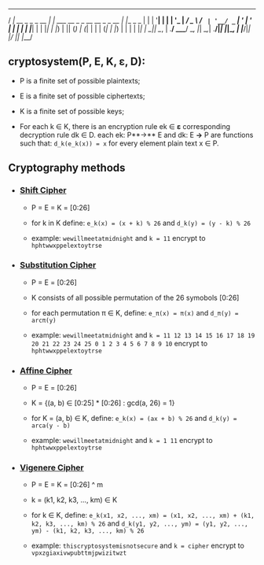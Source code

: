   ____                  _                              _           
 / ___|_ __ _   _ _ __ | |_ ___   __ _ _ __ __ _ _ __ | |__  _   _ 
| |   | '__| | | | '_ \| __/ _ \ / _` | '__/ _` | '_ \| '_ \| | | |
| |___| |  | |_| | |_) | || (_) | (_| | | | (_| | |_) | | | | |_| |
 \____|_|   \__, | .__/ \__\___/ \__, |_|  \__,_| .__/|_| |_|\__, |
            |___/|_|             |___/          |_|          |___/ 


## cryptosystem(P, E, K, **ε**, D):

   * P is a finite set of possible plaintexts;

   * E is a finite set of possible ciphertexts;

   * K is a finite set of possible keys;

   * For each k ∈ K, there is an encryption rule  ek ∈  **ε** corresponding decryption rule  dk ∈  D. each ek: P**→** E and dk: E **→** P are functions such that: `d_k(e_k(x)) = x` for every element plain text x ∈ P.
  
 
 ## Cryptography methods
 
  * ### [Shift Cipher](https://github.com/amirrezarajabi/cryptography/blob/main/cryptography_methods/AFFINE_CIPHER.py)
 
    * P = E = K = [0:26]
 
    * for k in K define: `e_k(x) = (x + k) % 26` and `d_k(y) = (y - k) % 26`
 
    * example: `wewillmeetatmidnight` and `k = 11` encrypt to `hphtwwxppelextoytrse`

  * ### [Substitution Cipher](https://github.com/amirrezarajabi/cryptography/blob/main/cryptography_methods/SUBSTITUTION_CIPHER.py)
  
    * P = E = [0:26]
    
    * K consists of all possible permutation of the 26 symobols [0:26]

    * for each permutation π ∈ K, define: `e_π(x) = π(x)` and `d_π(y) = arcπ(y)`
    
    * example: `wewillmeetatmidnight` and `k = 11 12 13 14 15 16 17 18 19 20 21 22 23 24 25 0 1 2 3 4 5 6 7 8 9 10` encrypt to `hphtwwxppelextoytrse`
  
  * ### [Affine Cipher](https://github.com/amirrezarajabi/cryptography/blob/main/cryptography_methods/AFFINE_CIPHER.py)
  
    * P = E = [0:26]
    
    * K = {(a, b) ∈ [0:25] * [0:26] : gcd(a, 26) = 1}

    * for K = (a, b) ∈ K, define: `e_k(x) = (ax + b) % 26` and `d_k(y) = arca(y - b)`
    
    * example: `wewillmeetatmidnight` and `k = 1 11` encrypt to `hphtwwxppelextoytrse`

* ### [Vigenere Cipher](https://github.com/amirrezarajabi/cryptography/blob/main/cryptography_methods/VIGENERE_CIPHER.py)
  
    * P = E = K = [0:26] ^ m
    
    * k = (k1, k2, k3, ..., km) ∈ K 

    * for k ∈ K, define: `e_k(x1, x2, ..., xm) = (x1, x2, ..., xm) + (k1, k2, k3, ..., km) % 26` and `d_k(y1, y2, ..., ym) = (y1, y2, ..., ym) - (k1, k2, k3, ..., km) % 26`
    
    * example: `thiscryptosystemisnotsecure` and `k = cipher` encrypt to `vpxzgiaxivwpubttmjpwizitwzt`
